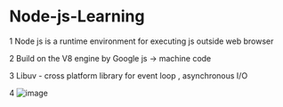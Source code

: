 # Node-js-Learning

1 Node js is a runtime environment for executing js outside web browser

2 Build on the V8 engine by Google js -> machine code

3 Libuv - cross platform library for event loop , asynchronous I/O 

4 ![image](https://user-images.githubusercontent.com/47936922/230739433-e9a6c9b6-ccef-49bc-bd35-b816dc866b73.png)
